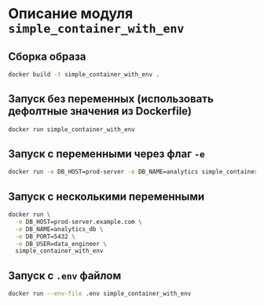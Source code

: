 # Описание модуля `simple_container_with_env`

## Сборка образа

```bash
docker build -t simple_container_with_env .
```

## Запуск без переменных (использовать дефолтные значения из Dockerfile)

```bash
docker run simple_container_with_env
```

## Запуск с переменными через флаг `-e`

```bash
docker run -e DB_HOST=prod-server -e DB_NAME=analytics simple_container_with_env
```

## Запуск с несколькими переменными

```bash
docker run \
  -e DB_HOST=prod-server.example.com \
  -e DB_NAME=analytics_db \
  -e DB_PORT=5432 \
  -e DB_USER=data_engineer \
  simple_container_with_env
```

## Запуск с `.env` файлом

```bash
docker run --env-file .env simple_container_with_env
```